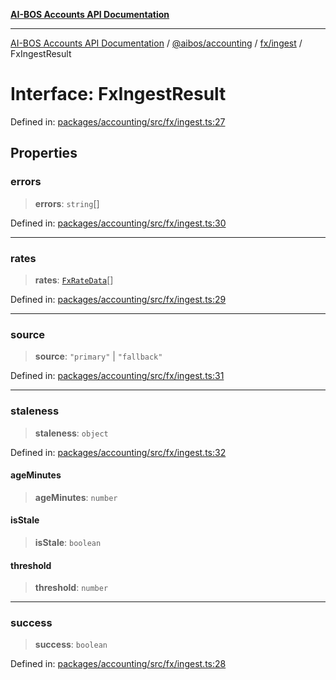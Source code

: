 [**AI-BOS Accounts API Documentation**](../../../../../README.md)

***

[AI-BOS Accounts API Documentation](../../../../../README.md) / [@aibos/accounting](../../../README.md) / [fx/ingest](../README.md) / FxIngestResult

# Interface: FxIngestResult

Defined in: [packages/accounting/src/fx/ingest.ts:27](https://github.com/pohlai88/accounts/blob/48103fb36d28b2b9bfb33472b6de2f719773cde9/packages/accounting/src/fx/ingest.ts#L27)

## Properties

### errors

> **errors**: `string`[]

Defined in: [packages/accounting/src/fx/ingest.ts:30](https://github.com/pohlai88/accounts/blob/48103fb36d28b2b9bfb33472b6de2f719773cde9/packages/accounting/src/fx/ingest.ts#L30)

***

### rates

> **rates**: [`FxRateData`](FxRateData.md)[]

Defined in: [packages/accounting/src/fx/ingest.ts:29](https://github.com/pohlai88/accounts/blob/48103fb36d28b2b9bfb33472b6de2f719773cde9/packages/accounting/src/fx/ingest.ts#L29)

***

### source

> **source**: `"primary"` \| `"fallback"`

Defined in: [packages/accounting/src/fx/ingest.ts:31](https://github.com/pohlai88/accounts/blob/48103fb36d28b2b9bfb33472b6de2f719773cde9/packages/accounting/src/fx/ingest.ts#L31)

***

### staleness

> **staleness**: `object`

Defined in: [packages/accounting/src/fx/ingest.ts:32](https://github.com/pohlai88/accounts/blob/48103fb36d28b2b9bfb33472b6de2f719773cde9/packages/accounting/src/fx/ingest.ts#L32)

#### ageMinutes

> **ageMinutes**: `number`

#### isStale

> **isStale**: `boolean`

#### threshold

> **threshold**: `number`

***

### success

> **success**: `boolean`

Defined in: [packages/accounting/src/fx/ingest.ts:28](https://github.com/pohlai88/accounts/blob/48103fb36d28b2b9bfb33472b6de2f719773cde9/packages/accounting/src/fx/ingest.ts#L28)
